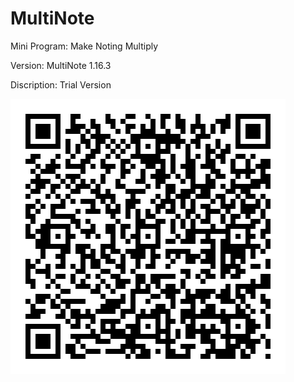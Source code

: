 # MultiNote
Mini Program: Make Noting Multiply

Version: MultiNote 1.16.3

Discription: Trial Version

![](https://github.com/iClassic-Live/MultiNote/blob/master/images/MultiNote%20Trail%20Version.jpg?raw=true)